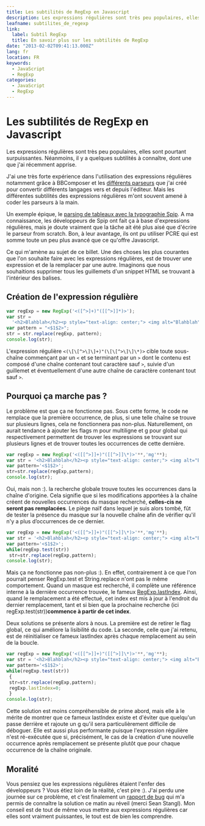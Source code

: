 ```yaml
---
title: Les subtilités de RegExp en Javascript
description: Les expressions régulières sont très peu populaires, elles sont pourtant surpuissantes. Néanmoins, il y a quelques subtilités à connaître, dont une que j'ai récemment apprise.
leafname: subtilites_de_regexp
link:
  label: Subtil RegExp
  title: En savoir plus sur les subtilités de RegExp
date: "2013-02-02T09:41:13.000Z"
lang: fr
location: FR
keywords:
  - JavaScript
  - RegExp
categories:
  - JavaScript
  - RegExp
---
```


# Les subtilités de RegExp en Javascript

Les expressions régulières sont très peu populaires, elles sont pourtant surpuissantes. Néanmoins, il y a quelques subtilités à connaître, dont une que j'ai récemment apprise.

J'ai une très forte expérience dans l'utilisation des expressions régulières notamment grâce à BBComposer et les [différents parseurs](https://github.com/nfroidure/BBComposer/tree/master/chrome/bbcomposer/content/languages "Voir le code de ces parseurs") que j'ai créé pour convertir différents langages vers et depuis l'éditeur. Mais les différentes subtilités des expressions régulières m'ont souvent amené à coder les parseurs à la main.

Un exemple épique, le [parsing de tableaux avec la typographie Spip](https://github.com/nfroidure/BBComposer/blob/master/chrome/bbcomposer/content/languages/spip.js#L163 "Voir le code concerné"). A ma connaissance, les développeurs de Spip ont fait ça à base d'expressions régulières, mais je doute vraiment que la tâche ait été plus aisé que d'écrire le parseur from scratch. Bon, à leur avantage, ils ont pu utiliser PCRE qui est somme toute un peu plus avancé que ce qu'offre Javascript.

Ce qui m'amène au sujet de ce billet. Une des choses les plus courantes que l'on souhaite faire avec les expressions régulières, est de trouver une expression et de la remplacer par une autre. Imaginons que nous souhaitions supprimer tous les guillemets d'un snippet HTML se trouvant à l'intérieur des balises.

## Création de l'expression régulière

```js
var regExp = new RegExp('<([^>]+)"([[^>]]*)>');
var str =
  '<h2>Blahblah</h2><p style="text-align: center;"> <img alt="Blahblah" src="http://www.example.com/images/blah.jpg" /></p>';
var pattern = "<$1$2>";
str = str.replace(regExp, pattern);
console.log(str);
```

L'expression régulière `<(\[\[^>\]\]+)"(\[\[^>\]\]\*)>` cible toute sous-chaîne commençant par un `<` et se terminant par un `>` dont le contenu est composé d'une chaîne contenant tout caractère sauf `>`, suivie d'un guillemet et éventuellement d'une autre chaîne de caractère contenant tout sauf `>`.

## Pourquoi ça marche pas ?

Le problème est que ça ne fonctionne pas. Sous cette forme, le code ne remplace que la première occurrence, de plus, si une telle chaîne se trouve sur plusieurs lignes, cela ne fonctionnera pas non-plus. Naturellement, on aurait tendance à ajouter les flags m pour multiligne et g pour global qui respectivement permettent de trouver les expressions se trouvant sur plusieurs lignes et de trouver toutes les occurrences de cette dernière.

```js
var regExp = new RegExp('<([[^>]]+)"([[^>]]\*)>'**,'mg'**);
var str = '<h2>Blahblah</h2><p style="text-align: center;"> <img alt="Blahblah" src="http://www.example.com/images/blah.jpg" /></p>';
var pattern='<$1$2>';
str=str.replace(regExp,pattern);
console.log(str);
```

Oui, mais non :). la recherche globale trouve toutes les occurrences dans la chaîne d'origine. Cela signifie que si les modifications apportées à la chaîne créent de nouvelles occurrences du masque recherché, **celles-cis ne seront pas remplacées**. Le piège naïf dans lequel je suis alors tombé, fût de tester la présence du masque sur la nouvelle chaîne afin de vérifier qu'il n'y a plus d’occurrences de ce dernier.

```js
var regExp = new RegExp('<([[^>]]+)"([[^>]]\*)>'**,'mg'**);
var str = '<h2>Blahblah</h2><p style="text-align: center;"> <img alt="Blahblah" src="http://www.example.com/images/blah.jpg" /></p>';
var pattern='<$1$2>';
while(regExp.test(str))
 str=str.replace(regExp,pattern);
console.log(str);
```

Mais ça ne fonctionne pas non-plus :). En effet, contrairement à ce que l'on pourrait penser RegExp.test et String.replace n'ont pas le même comportement. Quand un masque est recherché, il complète une référence interne à la dernière occurrence trouvée, le fameux [RegExp.lastIndex](https://developer.mozilla.org/en-US/docs/JavaScript/Reference/Global%5FObjects/RegExp/lastIndex "En savoir plus sur ce petit farceur"). Ainsi, quand le remplacement a été effectué, cet index est mis à jour à l'endroit du dernier remplacement, tant et si bien que la prochaine recherche (ici regExp.test(str))**commence à partir de cet index**.

Deux solutions se présente alors à nous. La première est de retirer le flag global, ce qui améliore la lisibilité du code. La seconde, celle que j'ai retenu, est de réinitialiser ce fameux lastIndex après chaque remplacement au sein de la boucle.

```js
var regExp = new RegExp('<([[^>]]+)"([[^>]]\*)>'**,'mg'**);
var str = '<h2>Blahblah</h2><p style="text-align: center;"> <img alt="Blahblah" src="http://www.example.com/images/blah.jpg" /></p>';
var pattern='<$1$2>';
while(regExp.test(str))
 {
 str=str.replace(regExp,pattern);
 regExp.lastIndex=0;
 }
console.log(str);
```

Cette solution est moins compréhensible de prime abord, mais elle à le mérite de montrer que ce fameux lastIndex existe et d'éviter que quelqu'un passe derrière et rajoute un g qu'il sera particulièrement difficile de déboguer. Elle est aussi plus performante puisque l'expression régulière n'est ré-exécutée que si, précisément, le cas de la création d'une nouvelle occurrence après remplacement se présente plutôt que pour chaque occurrence de la chaîne originale.

## Moralité

Vous pensiez que les expressions régulières étaient l'enfer des développeurs ? Vous étiez loin de la réalité, c'est pire :). J'ai perdu une journée sur ce problème, et c'est finalement un [rapport de bug](https://bugzilla.mozilla.org/show%5Fbug.cgi?id=837154 "Voir ce rapport de bug") qui m'a permis de connaître la solution ce matin au réveil (merci Sean Stangl). Mon conseil est de tout de même vous mettre aux expressions régulières car elles sont vraiment puissantes, le tout est de bien les comprendre.
